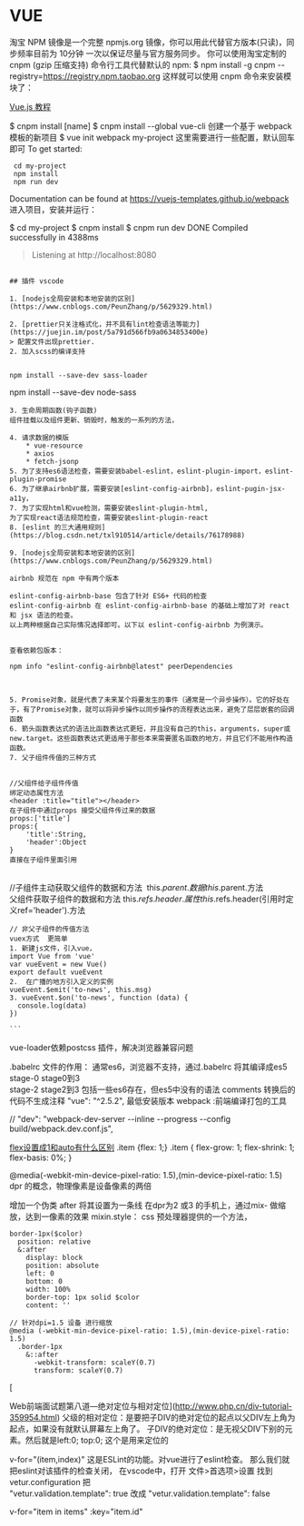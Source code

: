 

# VUE

淘宝 NPM 镜像是一个完整 npmjs.org 镜像，你可以用此代替官方版本(只读)，同步频率目前为 10分钟 一次以保证尽量与官方服务同步。
你可以使用淘宝定制的 cnpm (gzip 压缩支持) 命令行工具代替默认的 npm:
$ npm install -g cnpm --registry=https://registry.npm.taobao.org
这样就可以使用 cnpm 命令来安装模块了：

[Vue.js 教程](http://www.runoob.com/vue2/vue-install.html)

$  cnpm install [name]
$ cnpm install --global vue-cli
 创建一个基于 webpack 模板的新项目
$ vue init webpack my-project
这里需要进行一些配置，默认回车即可
       To get started:
       

```   
 cd my-project
 npm install
 npm run dev
```
Documentation can be found at https://vuejs-templates.github.io/webpack
进入项目，安装并运行：

$ cd my-project
$ cnpm install
$ cnpm run dev
 DONE  Compiled successfully in 4388ms

> Listening at http://localhost:8080
```

## 插件 vscode

1. [nodejs全局安装和本地安装的区别](https://www.cnblogs.com/PeunZhang/p/5629329.html)

2. [prettier只关注格式化，并不具有lint检查语法等能力](https://juejin.im/post/5a791d566fb9a0634853400e)
> 配置文件出现prettier.
2. 加入scss的编译支持
    
```
    npm install --save-dev sass-loader
npm install --save-dev node-sass
```
3. 生命周期函数(钩子函数)
组件挂载以及组件更新、销毁时，触发的一系列的方法，

4. 请求数据的模版
    * vue-resource
    * axios
    * fetch-jsonp
5. 为了支持es6语法检查，需要安装babel-eslint，eslint-plugin-import，eslint-plugin-promise
6. 为了继承airbnb扩展，需要安装[eslint-config-airbnb]，eslint-pugin-jsx-a11y，
7. 为了实现html和vue检测，需要安装eslint-plugin-html,
为了实现react语法规范检查，需要安装eslint-plugin-react
8. [eslint 的三大通用规则](https://blog.csdn.net/txl910514/article/details/76178988)

9. [nodejs全局安装和本地安装的区别](https://www.cnblogs.com/PeunZhang/p/5629329.html)

airbnb 规范在 npm 中有两个版本

eslint-config-airbnb-base 包含了针对 ES6+ 代码的检查
eslint-config-airbnb 在 eslint-config-airbnb-base 的基础上增加了对 react 和 jsx 语法的检查。 
以上两种根据自己实际情况选择即可。以下以 eslint-config-airbnb 为例演示。


查看依赖包版本：

npm info "eslint-config-airbnb@latest" peerDependencies



5. Promise对象，就是代表了未来某个将要发生的事件（通常是一个异步操作）。它的好处在于，有了Promise对象，就可以将异步操作以同步操作的流程表达出来，避免了层层嵌套的回调函数
6. 箭头函数表达式的语法比函数表达式更短，并且没有自己的this，arguments，super或 new.target。这些函数表达式更适用于那些本来需要匿名函数的地方，并且它们不能用作构造函数。
7. 父子组件传值的三种方式
    
```
    //父组件给子组件传值 
    绑定动态属性方法
    <header :title="title"></header>
    在子组件中通过props 接受父组件传过来的数据
    props:['title']
    props:{
        'title':String,
        'header':Object
    }
    直接在子组件里面引用


​    
​    //子组件主动获取父组件的数据和方法
​    this.$parent.数据
​    this.$parent.方法
​    
    父组件获取子组件的数据和方法
    <v-header ref="header"></header>
    this.$refs.header.属性
    this.$refs.header(引用时定义ref='header').方法
    
    // 非父子组件的传值方法
    vuex方式  更简单
    1. 新建js文件，引入vue，
    import Vue from 'vue'
    var vueEvent = new Vue()
    export default vueEvent
    2.  在广播的地方引入定义的实例
    vueEvent.$emit('to-news', this.msg)
    3. vueEvent.$on('to-news', function (data) {
      console.log(data)
    })
    
    ```

vue-loader依赖postcss 插件，解决浏览器兼容问题


.babelrc 文件的作用： 通常es6，浏览器不支持，通过.babelrc 将其编译成es5
stage-0  stage0到3  
stage-2  stage2到3    包括一些es6存在，但es5中没有的语法
comments  转换后的代码不生成注释
"vue": "^2.5.2", 最低安装版本
webpack :前端编译打包的工具

//    "dev": "webpack-dev-server --inline --progress --config build/webpack.dev.conf.js",

<!--vue-loader 依赖postcss 插件，自动搞定css兼容问题-->

[flex设置成1和auto有什么区别](https://segmentfault.com/q/1010000004080910)
.item {flex: 1;}
.item {
    flex-grow: 1;
    flex-shrink: 1;
    flex-basis: 0%;
}



@media(-webkit-min-device-pixel-ratio: 1.5),(min-device-pixel-ratio: 1.5)
dpr 的概念，物理像素是设备像素的两倍

增加一个伪类 after  将其设置为一条线 在dpr为2 或3 的手机上，通过mix- 做缩放，达到一像素的效果
mixin.style：  css 预处理器提供的一个方法，

```
border-1px($color)
  position: relative
  &:after
    display: block
    position: absolute
    left: 0
    bottom: 0
    width: 100%
    border-top: 1px solid $color
    content: ''

// 针对dpi=1.5 设备 进行缩放
@media (-webkit-min-device-pixel-ratio: 1.5),(min-device-pixel-ratio: 1.5)
  .border-1px
    &::after
      -webkit-transform: scaleY(0.7)
      transform: scaleY(0.7)
```

[



Web前端面试题第八道—绝对定位与相对定位](http://www.php.cn/div-tutorial-359954.html)
父级的相对定位：是要把子DIV的绝对定位的起点以父DIV左上角为起点，如果没有就默认屏幕左上角了。
子DIV的绝对定位：是无视父DIV下别的元素。然后就是left:0; top:0; 这个是用来定位的

v-for="(item,index)"
这是ESLint的功能。对vue进行了eslint检查。
那么我们就把eslint对该插件的检查关闭，
在vscode中，打开 文件>首选项>设置 找到 
vetur.configuration 把  
"vetur.validation.template": true  改成
"vetur.validation.template": false

v-for="item in items" :key="item.id"

